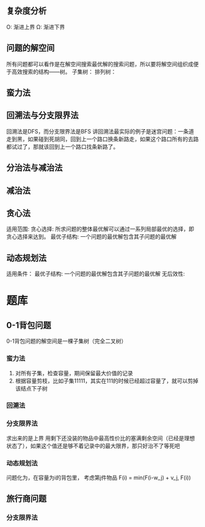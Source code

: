 ## 复杂度分析
O: 渐进上界
Ω: 渐进下界

## 问题的解空间
所有问题都可以看作是在解空间搜索最优解的搜索问题，所以要将解空间组织成便于高效搜索的结构——树。
子集树：
排列树：
## 蛮力法
## 回溯法与分支限界法
回溯法是DFS，而分支限界法是BFS
讲回溯法最实际的例子是迷宫问题：一条道走到黑，如果碰到死胡同，回到上一个路口换条新路走，如果这个路口所有的去路都试过了，那就该回到上一个路口找条新路了。
## 分治法与减治法
## 减治法
## 贪心法
适用范围:
贪心选择: 所求问题的整体最优解可以通过一系列局部最优的选择，即贪心选择来达到。
最优子结构: 一个问题的最优解包含其子问题的最优解
## 动态规划法
适用条件：
最优子结构: 一个问题的最优解包含其子问题的最优解
无后效性: 

# 题库
## 0-1背包问题
0-1背包问题的解空间是一棵子集树（完全二叉树）
### 蛮力法
1. 对所有子集，检查容量，期间保留最大价值的记录
2. 根据容量剪枝，比如子集11111，其实在111的时候已经超过容量了，就可以剪掉该结点下子树
### 回溯法

### 分支限界法
求出来的是上界
用剩下还没装的物品中最高性价比的塞满剩余空间（已经是理想状态了），如果这个值还是够不着记录中的最大限界，那只好治不了等死吧

### 动态规划法
问题化为，在容量为i的背包里，
考虑第j件物品
F(i) = min(F(i-w_j) + v_j, F(i))

## 旅行商问题
### 分支限界法
